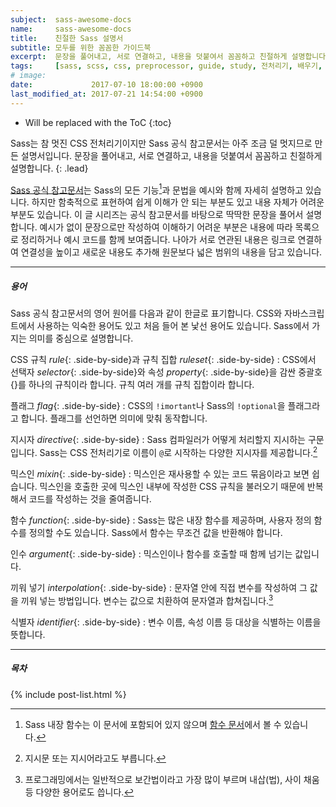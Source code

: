 ```yaml
---
subject:  sass-awesome-docs
name:     sass-awesome-docs
title:    친절한 Sass 설명서
subtitle: 모두를 위한 꼼꼼한 가이드북
excerpt:  문장을 풀어내고, 서로 연결하고, 내용을 덧붙여서 꼼꼼하고 친절하게 설명합니다. 
tags:     [sass, scss, css, preprocessor, guide, study, 전처리기, 배우기, 공부, 스터디, 설명]
# image:    
date:             2017-07-10 18:00:00 +0900
last_modified_at: 2017-07-21 14:54:00 +0900
---
```


* Will be replaced with the ToC
{:toc}

Sass는 참 멋진 CSS 전처리기이지만 Sass 공식 참고문서는 아주 조금 덜 멋지므로 만든 설명서입니다.
문장을 풀어내고, 서로 연결하고, 내용을 덧붙여서 꼼꼼하고 친절하게 설명합니다. 
{: .lead}

[Sass 공식 참고문서][]는 Sass의 모든 기능[^function]과 문법을 예시와 함께 자세히 설명하고 있습니다.
하지만 함축적으로 표현하여 쉽게 이해가 안 되는 부분도 있고 내용 자체가 어려운 부분도 있습니다.
이 글 시리즈는 공식 참고문서를 바탕으로 딱딱한 문장을 풀어서 설명합니다.
예시가 없이 문장으로만 작성하여 이해하기 어려운 부분은 내용에 따라 목록으로 정리하거나 예시 코드를 함께 보여줍니다.
나아가 서로 연관된 내용은 링크로 연결하여 연결성을 높이고 새로운 내용도 추가해 원문보다 넓은 범위의 내용을 담고 있습니다.

***

##### 용어
Sass 공식 참고문서의 영어 원어를 다음과 같이 한글로 표기합니다. CSS와 자바스크립트에서 사용하는 익숙한 용어도 있고 처음 들어 본 낯선 용어도 있습니다.
Sass에서 가지는 의미를 중심으로 설명합니다.

CSS 규칙 *rule*{: .side-by-side}과 규칙 집합 *ruleset*{: .side-by-side}
: CSS에서 선택자 *selector*{: .side-by-side}와 속성 *property*{: .side-by-side}을 감싼 중괄호 {}를 하나의 규칙이라 합니다. 규칙 여러 개를 규칙 집합이라 합니다.

플래그 *flag*{: .side-by-side}
: CSS의 `!imortant`나 Sass의 `!optional`을 플래그라고 합니다. 플래그를 선언하면 의미에 맞춰 동작합니다.

지시자 *directive*{: .side-by-side}
: Sass 컴파일러가 어떻게 처리할지 지시하는 구문입니다.
Sass는 CSS 전처리기로 이름이 `@`로 시작하는 다양한 지시자를 제공합니다.[^directive] 

믹스인 *mixin*{: .side-by-side}
: 믹스인은 재사용할 수 있는 코드 묶음이라고 보면 쉽습니다. 믹스인을 호출한 곳에 믹스인 내부에 작성한 CSS 규칙을 불러오기 때문에 반복해서 코드를 작성하는 것을 줄여줍니다.  

함수 *function*{: .side-by-side}
: Sass는 많은 내장 함수를 제공하며, 사용자 정의 함수를 정의할 수도 있습니다. Sass에서 함수는 무조건 값을 반환해야 합니다. 

인수 *argument*{: .side-by-side}
: 믹스인이나 함수를 호출할 때 함께 넘기는 값입니다.

끼워 넣기 *interpolation*{: .side-by-side}
: 문자열 안에 직접 변수를 작성하여 그 값을 끼워 넣는 방법입니다. 변수는 값으로 치환하여 문자열과 합쳐집니다.[^interpolation]

식별자 *identifier*{: .side-by-side}
: 변수 이름, 속성 이름 등 대상을 식별하는 이름을 뜻합니다.

***

##### 목차
{% include post-list.html %}

[Sass 공식 참고문서]: http://sass-lang.com/documentation/file.SASS_REFERENCE.html
[^function]: Sass 내장 함수는 이 문서에 포함되어 있지 않으며 [함수 문서](http://sass-lang.com/documentation/Sass/Script/Functions.html)에서 볼 수 있습니다.
[^directive]: 지시문 또는 지시어라고도 부릅니다.
[^interpolation]: 프로그래밍에서는 일반적으로 보간법이라고 가장 많이 부르며 내삽(법), 사이 채움 등 다양한 용어로도 씁니다.
